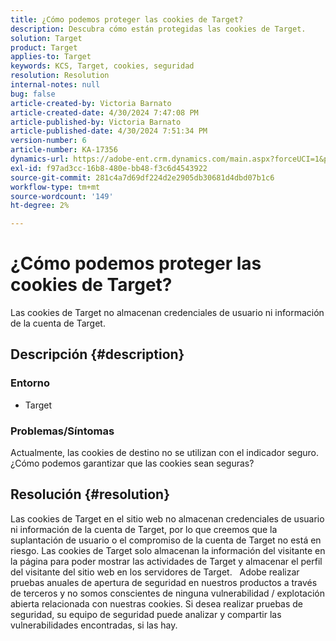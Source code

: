 ```yaml
---
title: ¿Cómo podemos proteger las cookies de Target?
description: Descubra cómo están protegidas las cookies de Target.
solution: Target
product: Target
applies-to: Target
keywords: KCS, Target, cookies, seguridad
resolution: Resolution
internal-notes: null
bug: false
article-created-by: Victoria Barnato
article-created-date: 4/30/2024 7:47:08 PM
article-published-by: Victoria Barnato
article-published-date: 4/30/2024 7:51:34 PM
version-number: 6
article-number: KA-17356
dynamics-url: https://adobe-ent.crm.dynamics.com/main.aspx?forceUCI=1&pagetype=entityrecord&etn=knowledgearticle&id=978b596c-2a07-ef11-9f8a-6045bd0a08d9
exl-id: f97ad3cc-16b8-480e-bb48-f3c6d4543922
source-git-commit: 281c4a7d69df224d2e2905db30681d4dbd07b1c6
workflow-type: tm+mt
source-wordcount: '149'
ht-degree: 2%

---
```


# ¿Cómo podemos proteger las cookies de Target?


Las cookies de Target no almacenan credenciales de usuario ni información de la cuenta de Target.

## Descripción {#description}


### <b>Entorno</b>

- Target




### <b>Problemas/Síntomas</b>

Actualmente, las cookies de destino no se utilizan con el indicador seguro. ¿Cómo podemos garantizar que las cookies sean seguras?


## Resolución {#resolution}


Las cookies de Target en el sitio web no almacenan credenciales de usuario ni información de la cuenta de Target, por lo que creemos que la suplantación de usuario o el compromiso de la cuenta de Target no está en riesgo. Las cookies de Target solo almacenan la información del visitante en la página para poder mostrar las actividades de Target y almacenar el perfil del visitante del sitio web en los servidores de Target.
 
Adobe realizar pruebas anuales de apertura de seguridad en nuestros productos a través de terceros y no somos conscientes de ninguna vulnerabilidad / explotación abierta relacionada con nuestras cookies. Si desea realizar pruebas de seguridad, su equipo de seguridad puede analizar y compartir las vulnerabilidades encontradas, si las hay.
